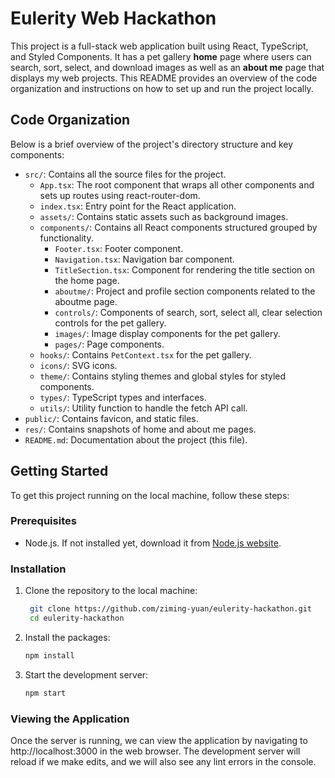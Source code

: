 # Eulerity Web Hackathon

This project is a full-stack web application built using React, TypeScript, and Styled Components. It has a pet gallery **home** page where users can search, sort, select, and download images as well as an **about me** page that displays my web projects. This README provides an overview of the code organization and instructions on how to set up and run the project locally.

## Code Organization

Below is a brief overview of the project's directory structure and key components:

- `src/`: Contains all the source files for the project.
  - `App.tsx`: The root component that wraps all other components and sets up routes using react-router-dom.
  - `index.tsx`: Entry point for the React application.
  - `assets/`: Contains static assets such as background images.
  - `components/`: Contains all React components structured grouped by functionality.
    - `Footer.tsx`: Footer component.
    - `Navigation.tsx`: Navigation bar component.
    - `TitleSection.tsx`: Component for rendering the title section on the home page.
    - `aboutme/`: Project and profile section components related to the aboutme page.
    - `controls/`: Components of search, sort, select all, clear selection controls for the pet gallery.
    - `images/`: Image display components for the pet gallery.
    - `pages/`: Page components.
  - `hooks/`: Contains `PetContext.tsx` for the pet gallery.
  - `icons/`: SVG icons.
  - `theme/`: Contains styling themes and global styles for styled components.
  - `types/`: TypeScript types and interfaces.
  - `utils/`: Utility function to handle the fetch API call.
- `public/`: Contains favicon, and static files.
- `res/`: Contains snapshots of home and about me pages.
- `README.md`: Documentation about the project (this file).

## Getting Started

To get this project running on the local machine, follow these steps:

### Prerequisites

- Node.js. If not installed yet, download it from [Node.js website](https://nodejs.org/).

### Installation

1. Clone the repository to the local machine:
   ```bash
    git clone https://github.com/ziming-yuan/eulerity-hackathon.git
    cd eulerity-hackathon
   ```
2. Install the packages:

   ```bash
   npm install

   ```

3. Start the development server:
   ```bash
   npm start
   ```

### Viewing the Application

Once the server is running, we can view the application by navigating to http://localhost:3000 in the web browser. The development server will reload if we make edits, and we will also see any lint errors in the console.
